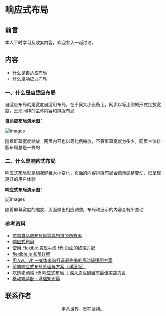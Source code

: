 # 响应式布局

## 前言

本人平时学习及收集内容，欢迎参入一起讨论。

## 内容

- 什么是自适应布局
- 什么是响应式布局

### 一、什么是自适应布局

自适应布局就是宽度自适用布局，在不同大小设备上，网页以等比例的形式绽放宽度，呈现同样的主体内容和排版布局

**自适应布局演示图：**

![images](responsive01.gif)

随着屏幕宽度缩放，网页内容也以等比例缩放，不管屏幕宽度为多少，网页主体排版布局总是一样的

### 二、什么是响应式布局

响应式布局就是根据屏幕大小变化，页面的内容排版布局会自动调整变动，已呈现更好的用户体验

**响应式布局演示图：**

![images](responsive02.gif)

随着屏幕宽度的缩放，页面做出相应调整，布局和展示的内容会有所变动

### 参考资料

- [前端自适应布局你需要知道的所有事](https://mp.weixin.qq.com/s/Z4sxXGxMqdqtPTcNyvRRLA)
- [响应式布局](https://github.com/ljianshu/Blog/issues/38)
- [使用 Flexible 实现手淘 H5 页面的终端适配](https://github.com/amfe/article/issues/17)
- [flexible.js 布局详解](http://caibaojian.com/flexible-js.html)
- [用 vw、vh ＋媒体查询打造最完美的移动端适配方案](https://juejin.im/post/5cf0d8fb6fb9a07ee9585681)
- [前端响应式布局原理与方案（详细版）](https://juejin.im/post/5caaa230e51d452b672f9703)
- [吃透移动端 H5 响应式布局 ｜深入原理到目前最佳实践方案](https://juejin.im/post/5df59139518825123e7af459)
- [移动端适配 - 基础知识篇](https://juejin.im/post/5e36c4fce51d450268661344)

## 联系作者

<div align="center">
    <p>
        平凡世界，贵在坚持。
    </p>
    <img :src="$withBase('/about/contact.png')" />
</div>

